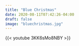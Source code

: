 ```yaml
---
title: "Blue Christmas"
date: 2020-08-11T07:42:26-04:00
draft: false
image: "bluechristmas.jpg"
---
```



{{< youtube 3KK6sMo8NBY >}}

